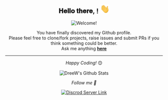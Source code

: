 <div align="center">
<h2> 𝐇𝐞𝐥𝐥𝐨 𝐭𝐡𝐞𝐫𝐞, <HeX/>! <img src="https://github.com/ABSphreak/ABSphreak/blob/master/gifs/Hi.gif" width="30px"></h2>
</div>

<div align="center" width="50">

<img src="https://c.tenor.com/mZcLvRm6JZEAAAAC/hack-cyrilmp4.gif" alt="Welcome!" width="300"/>

</div>

<div align="center">

You have finally discovered my Github profile. <br>
Please feel free to clone/fork projects, raise issues and submit PRs if you think something could be better. <br>
Ask me anything <a href="https://discord.gg/ptEBYhd6f9"><b>here</b></a><hr>
<i>Happy Coding!</i> 😊

</div>

<div align="center">

<img align="center" src="https://github-readme-stats.vercel.app/api?username=DreeW1337&include_all_commits=true&count_private=true&show_icons=true&line_height=20&title_color=7A7ADB&icon_color=2234AE&text_color=D3D3D3&bg_color=0,000000,130F40" alt="DreeW's Github Stats">

</br>


<i>Follow me 🧐</i><br>

<a href="https://discord.gg/ptEBYhd6f9" target="_blank"><img src="https://img.shields.io/badge/Discord-%230A0A0A.svg?&style=flat-square&logo=discord&logoColor=white" alt="Discrod Server Link"></a>

</div>
